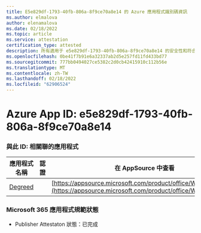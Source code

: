 ```yaml
---
title: E5e829df-1793-40fb-806a-8f9ce70a8e14 的 Azure 應用程式識別碼資訊
ms.author: elmalova
author: elenamalova
ms.date: 02/18/2022
ms.topic: article
ms.service: attestation
certification_type: attested
description: 所有適用于 e5e829df-1793-40fb-806a-8f9ce70a8e14 的安全性和符合性資訊資訊。
ms.openlocfilehash: 0be41f7b91e6a32337ab2d5e257fd11fd433bd77
ms.sourcegitcommit: 777bb0494027ce5382c2d0cb42415910c112b56e
ms.translationtype: MT
ms.contentlocale: zh-TW
ms.lasthandoff: 02/18/2022
ms.locfileid: "62906524"
---
```

# <a name="azure-app-id-e5e829df-1793-40fb-806a-8f9ce70a8e14"></a>Azure App ID: e5e829df-1793-40fb-806a-8f9ce70a8e14


### <a name="apps-associated-with-this-id"></a>與此 ID: 相關聯的應用程式
| **應用程式名稱** | **認證** | **在 AppSource 中查看** |
|--------------|---------------|-----------------------|
| [Degreed](https://docs.microsoft.com/microsoft-365-app-certification/forward/WA200003252) |  | [https://appsource.microsoft.com/product/office/WA200003252](https://appsource.microsoft.com/product/office/WA200003252) |

### <a name="microsoft-365-app-compliance-status"></a>Microsoft 365 應用程式規範狀態
- Publisher Attestaton 狀態：已完成
